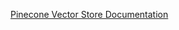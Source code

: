 [Pinecone Vector Store Documentation](https://docs.spring.io/spring-ai/reference/1.0-SNAPSHOT/api/vectordbs/pinecone.html)